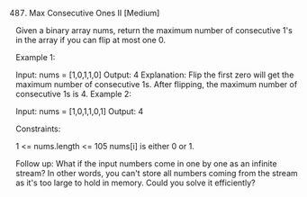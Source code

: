 487. Max Consecutive Ones II [Medium]

Given a binary array nums, return the maximum number of consecutive 1's in the array if you can flip at most one 0.

Example 1:

Input: nums = [1,0,1,1,0]
Output: 4
Explanation: Flip the first zero will get the maximum number of consecutive 1s. After flipping, the maximum number of consecutive 1s is 4.
Example 2:

Input: nums = [1,0,1,1,0,1]
Output: 4

Constraints:

1 <= nums.length <= 105
nums[i] is either 0 or 1.

Follow up: What if the input numbers come in one by one as an infinite stream? In other words, you can't store all numbers coming from the stream as it's too large to hold in memory. Could you solve it efficiently?
